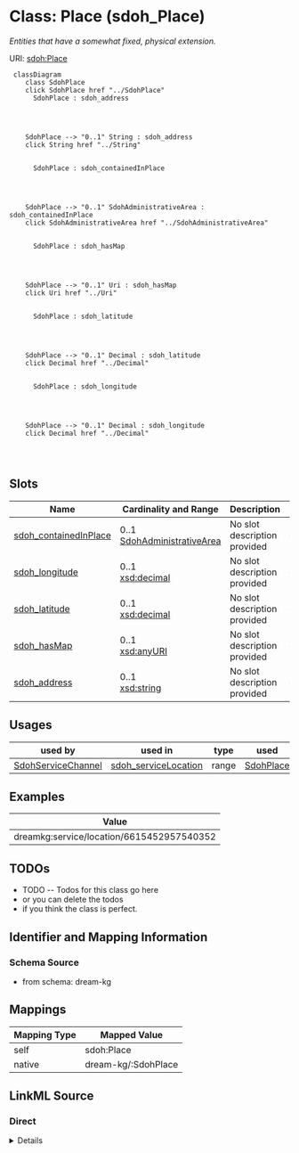

# Class: Place (sdoh_Place)


_Entities that have a somewhat fixed, physical extension._





URI: [sdoh:Place](http://schema.org/Place)






```mermaid
 classDiagram
    class SdohPlace
    click SdohPlace href "../SdohPlace"
      SdohPlace : sdoh_address
        
          
    
    
    SdohPlace --> "0..1" String : sdoh_address
    click String href "../String"

        
      SdohPlace : sdoh_containedInPlace
        
          
    
    
    SdohPlace --> "0..1" SdohAdministrativeArea : sdoh_containedInPlace
    click SdohAdministrativeArea href "../SdohAdministrativeArea"

        
      SdohPlace : sdoh_hasMap
        
          
    
    
    SdohPlace --> "0..1" Uri : sdoh_hasMap
    click Uri href "../Uri"

        
      SdohPlace : sdoh_latitude
        
          
    
    
    SdohPlace --> "0..1" Decimal : sdoh_latitude
    click Decimal href "../Decimal"

        
      SdohPlace : sdoh_longitude
        
          
    
    
    SdohPlace --> "0..1" Decimal : sdoh_longitude
    click Decimal href "../Decimal"

        
      
```




<!-- no inheritance hierarchy -->


## Slots

| Name | Cardinality and Range | Description | Inheritance |
| ---  | --- | --- | --- |
| [sdoh_containedInPlace](../slots/sdoh_containedInPlace.md) | 0..1 <br/> [SdohAdministrativeArea](../classes/SdohAdministrativeArea.md) | No slot description provided | direct |
| [sdoh_longitude](../slots/sdoh_longitude.md) | 0..1 <br/> [xsd:decimal](xsd:decimal) | No slot description provided | direct |
| [sdoh_latitude](../slots/sdoh_latitude.md) | 0..1 <br/> [xsd:decimal](xsd:decimal) | No slot description provided | direct |
| [sdoh_hasMap](../slots/sdoh_hasMap.md) | 0..1 <br/> [xsd:anyURI](xsd:anyURI) | No slot description provided | direct |
| [sdoh_address](../slots/sdoh_address.md) | 0..1 <br/> [xsd:string](xsd:string) | No slot description provided | direct |





## Usages

| used by | used in | type | used |
| ---  | --- | --- | --- |
| [SdohServiceChannel](../classes/SdohServiceChannel.md) | [sdoh_serviceLocation](../slots/sdoh_serviceLocation.md) | range | [SdohPlace](../classes/SdohPlace.md) |







## Examples

| Value |
| --- |
| dreamkg:service/location/6615452957540352 |

## TODOs

* TODO -- Todos for this class go here
* or you can delete the todos
* if you think the class is perfect.

## Identifier and Mapping Information







### Schema Source


* from schema: dream-kg




## Mappings

| Mapping Type | Mapped Value |
| ---  | ---  |
| self | sdoh:Place |
| native | dream-kg/:SdohPlace |







## LinkML Source

<!-- TODO: investigate https://stackoverflow.com/questions/37606292/how-to-create-tabbed-code-blocks-in-mkdocs-or-sphinx -->

### Direct

<details>
```yaml
name: sdoh_Place
description: Entities that have a somewhat fixed, physical extension.
title: Place
todos:
- TODO -- Todos for this class go here
- or you can delete the todos
- if you think the class is perfect.
notes:
- Class with 87 occurences.
examples:
- value: dreamkg:service/location/6615452957540352
from_schema: dream-kg
rank: 1000
slots:
- sdoh_containedInPlace
- sdoh_longitude
- sdoh_latitude
- sdoh_hasMap
- sdoh_address
class_uri: sdoh:Place

```
</details>

### Induced

<details>
```yaml
name: sdoh_Place
description: Entities that have a somewhat fixed, physical extension.
title: Place
todos:
- TODO -- Todos for this class go here
- or you can delete the todos
- if you think the class is perfect.
notes:
- Class with 87 occurences.
examples:
- value: dreamkg:service/location/6615452957540352
from_schema: dream-kg
rank: 1000
attributes:
  sdoh_containedInPlace:
    name: sdoh_containedInPlace
    description: No slot description provided
    todos:
    - TODO -- Todos for this slot go here
    - or you can delete the todos
    - if you think the class is perfect.
    comments:
    - 88 occurrences with subject type sdoh_Place and object type sdoh_AdministrativeArea.
    examples:
    - value: dreamkg:service/location/5640139036164096 sdoh:containedInPlace dreamkg:zip/19124
    from_schema: dream-kg
    rank: 1000
    slot_uri: sdoh:containedInPlace
    alias: sdoh_containedInPlace
    owner: sdoh_Place
    domain_of:
    - sdoh_Place
    range: sdoh_AdministrativeArea
  sdoh_longitude:
    name: sdoh_longitude
    description: No slot description provided
    todos:
    - TODO -- Todos for this slot go here
    - or you can delete the todos
    - if you think the class is perfect.
    comments:
    - 89 occurrences with subject type sdoh_Place and object type decimal.
    examples:
    - value: dreamkg:service/location/5671175268335616 sdoh:longitude -75.2187346
    from_schema: dream-kg
    rank: 1000
    slot_uri: sdoh:longitude
    alias: sdoh_longitude
    owner: sdoh_Place
    domain_of:
    - sdoh_Place
    range: decimal
  sdoh_latitude:
    name: sdoh_latitude
    description: No slot description provided
    todos:
    - TODO -- Todos for this slot go here
    - or you can delete the todos
    - if you think the class is perfect.
    comments:
    - 89 occurrences with subject type sdoh_Place and object type decimal.
    examples:
    - value: dreamkg:service/location/6004150434004992 sdoh:latitude 39.9676669
    from_schema: dream-kg
    rank: 1000
    slot_uri: sdoh:latitude
    alias: sdoh_latitude
    owner: sdoh_Place
    domain_of:
    - sdoh_Place
    range: decimal
  sdoh_hasMap:
    name: sdoh_hasMap
    description: No slot description provided
    todos:
    - TODO -- Todos for this slot go here
    - or you can delete the todos
    - if you think the class is perfect.
    comments:
    - 88 occurrences with subject type sdoh_Place and object type uri.
    examples:
    - value: dreamkg:service/location/6004150434004992 sdoh:hasMap https://www.google.com/maps/?q=715+North+Broad+Street,+Philadelphia,+PA+19123/
    from_schema: dream-kg
    rank: 1000
    slot_uri: sdoh:hasMap
    alias: sdoh_hasMap
    owner: sdoh_Place
    domain_of:
    - sdoh_Place
    range: uri
  sdoh_address:
    name: sdoh_address
    description: No slot description provided
    todos:
    - TODO -- Todos for this slot go here
    - or you can delete the todos
    - if you think the class is perfect.
    comments:
    - 93 occurrences with subject type sdoh_Place and object type string.
    examples:
    - value: dreamkg:service/location/5477271096786944 sdoh:address 2600 Southampton
        Rd, Philadelphia, PA 19116
    from_schema: dream-kg
    rank: 1000
    slot_uri: sdoh:address
    alias: sdoh_address
    owner: sdoh_Place
    domain_of:
    - sdoh_Place
    range: string
class_uri: sdoh:Place

```
</details>